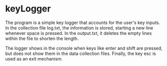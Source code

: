 # keyLogger
The program is a simple key logger that accounts for the user's key inputs. In the collection file log.txt, the information is stored, starting a new line whenever space is pressed. In the output.txt, it deletes the empty lines within the file to shorten the length.

The logger shows in the console when keys like enter and shift are pressed, but does not show them in the data collection files. Finally, the key esc is used as an exit mechanism. 
